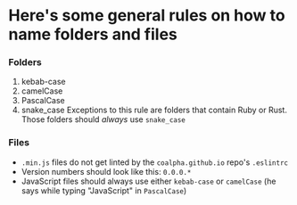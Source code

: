 # Here's some general rules on how to name folders and files

### Folders
1. kebab-case
2. camelCase
3. PascalCase
4. snake_case
Exceptions to this rule are folders that contain Ruby or Rust. Those folders should *always* use `snake_case`

### Files
* `.min.js` files do not get linted by the `coalpha.github.io` repo's `.eslintrc`
* Version numbers should look like this: `0.0.0.*`
* JavaScript files should always use either `kebab-case` or `camelCase` (he says while typing "JavaScript" in `PascalCase`)
